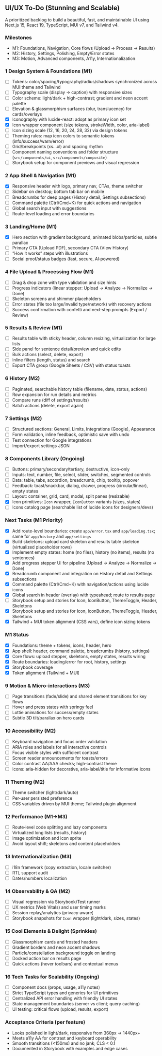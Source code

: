 ## UI/UX To‑Do (Stunning and Scalable)

A prioritized backlog to build a beautiful, fast, and maintainable UI using Next.js 15, React 19, TypeScript, MUI v7, and Tailwind v4.

### Milestones
- M1: Foundations, Navigation, Core flows (Upload → Process → Results)
- M2: History, Settings, Polishing, Empty/Error states
- M3: Motion, Advanced components, A11y, Internationalization

### 1 Design System & Foundations (M1)
- [ ] Tokens: color/spacing/typography/radius/shadows synchronized across MUI theme and Tailwind
- [ ] Typography scale (display → caption) with responsive sizes
- [ ] Color scheme: light/dark + high-contrast; gradient and neon accent palette
- [ ] Elevation & glassmorphism surfaces (blur, translucency) for cards/overlays
- [x] Iconography with lucide-react: adopt as primary icon set
- [x] Icon wrapper component (size tokens, strokeWidth, color, aria-label)
- [ ] Icon sizing scale (12, 16, 20, 24, 28, 32) via design tokens
- [ ] Theming rules: map icon colors to semantic tokens (info/success/warn/error)
- [ ] Grid/breakpoints (xs…xl) and spacing rhythm
- [ ] Component naming conventions and folder structure (`src/components/ui`, `src/components/composite`)
- [ ] Storybook setup for component previews and visual regression

### 2 App Shell & Navigation (M1)
- [x] Responsive header with logo, primary nav, CTAs, theme switcher
- [ ] Sidebar on desktop; bottom tab bar on mobile
- [ ] Breadcrumbs for deep pages (History detail, Settings subsections)
- [ ] Command palette (Ctrl/Cmd+K) for quick actions and navigation
- [ ] Global search input with suggestions
- [ ] Route-level loading and error boundaries

### 3 Landing/Home (M1)
- [x] Hero section with gradient background, animated blobs/particles, subtle parallax
- [ ] Primary CTA (Upload PDF), secondary CTA (View History)
- [ ] “How it works” steps with illustrations
- [ ] Social proof/status badges (fast, secure, AI‑powered)

### 4 File Upload & Processing Flow (M1)
- [ ] Drag & drop zone with type validation and size hints
- [ ] Progress indicators (linear stepper: Upload → Analyze → Normalize → Done)
- [ ] Skeleton screens and shimmer placeholders
- [ ] Error states (file too large/invalid type/network) with recovery actions
- [ ] Success confirmation with confetti and next‑step prompts (Export / Review)

### 5 Results & Review (M1)
- [ ] Results table with sticky header, column resizing, virtualization for large lists
- [ ] Side panel for sentence detail/preview and quick edits
- [ ] Bulk actions (select, delete, export)
- [ ] Inline filters (length, status) and search
- [ ] Export CTA group (Google Sheets / CSV) with status toasts

### 6 History (M2)
- [ ] Paginated, searchable history table (filename, date, status, actions)
- [ ] Row expansion for run details and metrics
- [ ] Compare runs (diff of settings/results)
- [ ] Batch actions (delete, export again)

### 7 Settings (M2)
- [ ] Structured sections: General, Limits, Integrations (Google), Appearance
- [ ] Form validation, inline feedback, optimistic save with undo
- [ ] Test connection for Google integrations
- [ ] Import/export settings JSON

### 8 Components Library (Ongoing)
- [ ] Buttons: primary/secondary/tertiary, destructive, icon-only
- [ ] Inputs: text, number, file, select, slider, switches, segmented controls
- [ ] Data: table, tabs, accordion, breadcrumb, chip, tooltip, popover
- [ ] Feedback: toast/snackbar, dialog, drawer, progress (circular/linear), empty states
- [ ] Layout: container, grid, card, modal, split panes (resizable)
 - [x] Icon primitives: `Icon` wrapper, `IconButton` variants (sizes, states)
 - [ ] Icons catalog page (searchable list of lucide icons for designers/devs)

### Next Tasks (M1 Priority)
- [x] Add route-level boundaries: create `app/error.tsx` and `app/loading.tsx`; same for `app/history` and `app/settings`
- [x] Build skeletons: upload card skeleton and results table skeleton (virtualized placeholder rows)
- [x] Implement empty states: home (no files), history (no items), results (no sentences)
- [x] Add progress stepper UI for pipeline (Upload → Analyze → Normalize → Done)
- [x] Breadcrumb component and integration on History detail and Settings subsections
- [x] Command palette (Ctrl/Cmd+K) with navigation/actions using lucide icons
- [x] Global search in header (overlay) with typeahead; route to results page
- [ ] Storybook setup and stories for Icon, IconButton, ThemeToggle, Header, Skeletons
- [x] Storybook setup and stories for Icon, IconButton, ThemeToggle, Header, Skeletons
- [x] Tailwind + MUI token alignment (CSS vars), define icon sizing tokens

### M1 Status
- [x] Foundations: theme + tokens, icons, header, hero
- [x] App shell: header, command palette, breadcrumbs (history, settings)
- [x] Core flows: upload stepper, skeletons, empty states, results wiring
- [x] Route boundaries: loading/error for root, history, settings
- [x] Storybook coverage
- [x] Token alignment (Tailwind + MUI)

### 9 Motion & Micro‑interactions (M3)
- [ ] Page transitions (fade/slide) and shared element transitions for key flows
- [ ] Hover and press states with springy feel
- [ ] Lottie animations for success/empty states
- [ ] Subtle 3D tilt/parallax on hero cards

### 10 Accessibility (M2)
- [ ] Keyboard navigation and focus order validation
- [ ] ARIA roles and labels for all interactive controls
- [ ] Focus visible styles with sufficient contrast
- [ ] Screen reader announcements for toasts/errors
- [ ] Color contrast AA/AAA checks; high‑contrast theme
 - [ ] Icons: aria-hidden for decorative, aria-label/title for informative icons

### 11 Theming (M2)
- [ ] Theme switcher (light/dark/auto)
- [ ] Per‑user persisted preference
- [ ] CSS variables driven by MUI theme; Tailwind plugin alignment

### 12 Performance (M1→M3)
- [ ] Route‑level code splitting and lazy components
- [ ] Virtualized long lists (results, history)
- [ ] Image optimization and icon sprite
- [ ] Avoid layout shift; skeletons and content placeholders

### 13 Internationalization (M3)
- [ ] i18n framework (copy extraction, locale switcher)
- [ ] RTL support audit
- [ ] Dates/numbers localization

### 14 Observability & QA (M2)
- [ ] Visual regression via Storybook/Test runner
- [ ] UX metrics (Web Vitals) and user timing marks
- [ ] Session replay/analytics (privacy‑aware)
 - [ ] Storybook snapshots for `Icon` wrapper (light/dark, sizes, states)

### 15 Cool Elements & Delight (Sprinkles)
- [ ] Glassmorphism cards and frosted headers
- [ ] Gradient borders and neon accent shadows
- [ ] Particle/constellation background toggle on landing
- [ ] Docked action bar on results page
- [ ] Quick actions (hover toolbars) and contextual menus

### 16 Tech Tasks for Scalability (Ongoing)
- [ ] Component docs (props, usage, a11y notes)
- [ ] Strict TypeScript types and generics for UI primitives
- [ ] Centralized API error handling with friendly UI states
- [ ] State management boundaries (server vs client; query caching)
- [ ] UI testing: critical flows (upload, results, export)

### Acceptance Criteria (per feature)
- Looks polished in light/dark, responsive from 360px → 1440px+
- Meets a11y AA for contrast and keyboard operability
- Smooth transitions (<150ms) and no jank; CLS < 0.1
- Documented in Storybook with examples and edge cases


